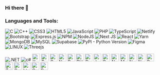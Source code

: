 ### Hi there 👋
<h3 align="left">Languages and Tools:</h3>

![C](https://img.shields.io/badge/c-%2300599C.svg?style=plastic&logo=c&logoColor=white)  ![C++](https://img.shields.io/badge/c++-%2300599C.svg?style=plastic&logo=c%2B%2B&logoColor=white) ![CSS3](https://img.shields.io/badge/css3-%231572B6.svg?style=plastic&logo=css3&logoColor=white) ![HTML5](https://img.shields.io/badge/html5-%23E34F26.svg?style=plastic&logo=html5&logoColor=white)  ![JavaScript](https://img.shields.io/badge/javascript-%23323330.svg?style=plastic&logo=javascript&logoColor=%23F7DF1E) ![PHP](https://img.shields.io/badge/php-%23777BB4.svg?style=plastic&logo=php&logoColor=white)  ![TypeScript](https://img.shields.io/badge/typescript-%23007ACC.svg?style=plastic&logo=typescript&logoColor=white) ![Netlify](https://img.shields.io/badge/netlify-%23000000.svg?style=plastic&logo=netlify&logoColor=#00C7B7)  ![Bootstrap](https://img.shields.io/badge/bootstrap-%23563D7C.svg?style=plastic&logo=bootstrap&logoColor=white) ![Express.js](https://img.shields.io/badge/express.js-%23404d59.svg?style=plastic&logo=express&logoColor=%2361DAFB) ![NPM](https://img.shields.io/badge/NPM-%23000000.svg?style=plastic&logo=npm&logoColor=white) ![NodeJS](https://img.shields.io/badge/node.js-6DA55F?style=plastic&logo=node.js&logoColor=white) ![Next JS](https://img.shields.io/badge/Next-black?style=plastic&logo=next.js&logoColor=white)  ![React](https://img.shields.io/badge/react-%2320232a.svg?style=plastic&logo=react&logoColor=%2361DAFB) ![Yarn](https://img.shields.io/badge/yarn-%232C8EBB.svg?style=plastic&logo=yarn&logoColor=white)![MongoDB](https://img.shields.io/badge/MongoDB-%234ea94b.svg?style=plastic&logo=mongodb&logoColor=white) ![MySQL](https://img.shields.io/badge/mysql-%2300f.svg?style=plastic&logo=mysql&logoColor=white) ![Supabase](https://img.shields.io/badge/Supabase-3ECF8E?style=plastic&logo=supabase&logoColor=white) ![PyPI - Python Version](https://img.shields.io/pypi/pyversions/:packageName) ![Figma](https://img.shields.io/badge/figma-%23F24E1E.svg?style=plastic&logo=figma&logoColor=white) ![LINUX](https://img.shields.io/badge/Linux-FCC624?style=plastic&logo=linux&logoColor=black) ![Threejs](https://img.shields.io/badge/threejs-FCC624?style=plastic&logo=threejs&logoColor=black)

<p>
<img alt=".NET" src="https://img.shields.io/badge/-Net-783bd2?style=for-the-badge&logo=dotnet&logoColor=white" />
<img alt="c#" src="https://img.shields.io/badge/-csharp-783bd2?style=for-the-badge&logo=csharp&logoColor=white" />
<img alt="Kaggle" src="https://img.shields.io/badge/Kaggle-20BEFF?style=for-the-badge&logo=Kaggle&logoColor=white" height="25px"/>
<img alt="TensorFlow" src="https://img.shields.io/badge/TensorFlow-FF3F06?style=for-the-badge&logo=tensorflow&logoColor=white" height="25px"/>
<img alt="OpenCV" src="https://img.shields.io/badge/OpenCV-27338e?style=for-the-badge&logo=OpenCV&logoColor=white" height="25px"/>
<img alt="Numpy" src="https://img.shields.io/badge/Numpy-777BB4?style=for-the-badge&logo=numpy&logoColor=white" height="25px"/>
<img alt="Python" src="https://img.shields.io/badge/python-3670A0?style=for-the-badge&logo=python&logoColor=ffdd54" height="25px"/>
<img alt="PHP" src="https://img.shields.io/badge/PHP-777BB4?logo=php&logoColor=white" height="25px"/> 
<img alt="Docker" src="https://img.shields.io/badge/docker-257bd6?style=for-the-badge&logo=docker&logoColor=white" height="25px"/>
<img alt="Javascript" src="https://img.shields.io/badge/JavaScript-323330?style=for-the-badge&logo=javascript&logoColor=F7DF1E"  height="25px"/>
<img alt="React" src="https://img.shields.io/badge/React-20232A?style=for-the-badge&logo=react&logoColor=61DAFB" height="25px"/>
<img alt="NextJs" src="https://img.shields.io/badge/Next-black?style=for-the-badge&logo=next.js&logoColor=white" height="25px"/>
<img alt="MongoDB" src="https://img.shields.io/badge/-MongoDB-13aa52?style=flat-square&logo=mongodb&logoColor=white"  height="25px"/>
<img alt="Nodejs" src="https://img.shields.io/badge/-Nodejs-43853d?style=flat-square&logo=Node.js&logoColor=white"  height="25px"/>
<img alt="Npm" src="https://img.shields.io/badge/NPM-%23000000.svg?style=for-the-badge&logo=npm&logoColor=white" height="25px"/>
<img alt="Redux" src="https://img.shields.io/badge/-Redux-764ABC?style=flat-square&logo=redux&logoColor=white" height="25px"/>
<img alt="Tailwidcss" src="https://img.shields.io/badge/Tailwind_CSS-38B2AC?style=for-the-badge&logo=tailwind-css&logoColor=white" height="25px"/>
<img alt="Bootstrap" src="https://img.shields.io/badge/Bootstrap-563D7C?style=for-the-badge&logo=bootstrap&logoColor=white" height="25px"/>
<img alt="html5" src="https://img.shields.io/badge/HTML5-E34F26?style=for-the-badge&logo=html5&logoColor=white" height="25px"/>
<img alt="Css3" src="https://img.shields.io/badge/CSS3-1572B6?style=for-the-badge&logo=css3&logoColor=white" height="25px"/>
<img alt="Postman" src="https://img.shields.io/badge/-Postman-00C7B7?style=flat-square&logo=postman&logoColor=white" height="25px"/>
</p>
